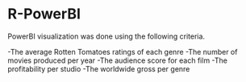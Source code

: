 # R-PowerBI
PowerBI visualization was done using the following criteria.

-The average Rotten Tomatoes ratings of each genre 
-The number of movies produced per year
-The audience score for each film
-The profitability per studio
-The worldwide gross per genre
